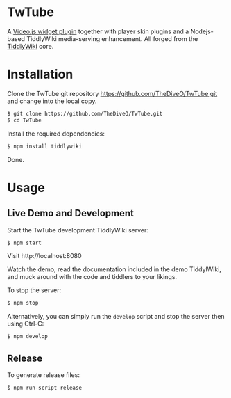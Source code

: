 # TwTube

A [Video.js widget plugin](https://videojs.com/) together with
player skin plugins and a Nodejs-based TiddlyWiki media-serving
enhancement. All forged from the [TiddlyWiki](https://tiddlywiki.com) core.

# Installation

Clone the TwTube git repository https://github.com/TheDiveO/TwTube.git and change into the local copy.

```bash
$ git clone https://github.com/TheDiveO/TwTube.git
$ cd TwTube
```

Install the required dependencies:

```bash
$ npm install tiddlywiki
```

Done.


# Usage

## Live Demo and Development

Start the TwTube development TiddlyWiki server:

```bash
$ npm start
```

Visit http://localhost:8080

Watch the demo, read the documentation included in the demo TiddylWiki,
and muck around with the code and tiddlers to your likings.

To stop the server:

```bash
$ npm stop
```

Alternatively, you can simply run the `develop` script and stop the server then using Ctrl-C:

```bash
$ npm develop
```

## Release

To generate release files:

```bash
$ npm run-script release
```
